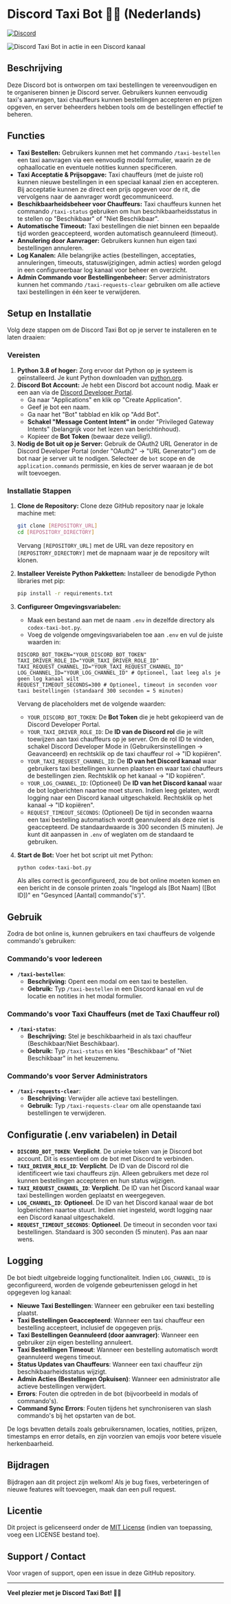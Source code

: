 # Discord Taxi Bot 🚕💨 (Nederlands)

[![Discord](https://img.shields.io/badge/Discord-7289DA?style=for-the-badge&logo=discord&logoColor=white)](https://discord.com)

![Discord Taxi Bot in actie in een Discord kanaal](https://i.imgur.com/JV9cDkX.png)

## Beschrijving

Deze Discord bot is ontworpen om taxi bestellingen te vereenvoudigen en te organiseren binnen je Discord server. Gebruikers kunnen eenvoudig taxi's aanvragen, taxi chauffeurs kunnen bestellingen accepteren en prijzen opgeven, en server beheerders hebben tools om de bestellingen effectief te beheren.

## Functies

*   **Taxi Bestellen:** Gebruikers kunnen met het commando `/taxi-bestellen` een taxi aanvragen via een eenvoudig modal formulier, waarin ze de ophaallocatie en eventuele notities kunnen specificeren.
*   **Taxi Acceptatie & Prijsopgave:** Taxi chauffeurs (met de juiste rol) kunnen nieuwe bestellingen in een speciaal kanaal zien en accepteren. Bij acceptatie kunnen ze direct een prijs opgeven voor de rit, die vervolgens naar de aanvrager wordt gecommuniceerd.
*   **Beschikbaarheidsbeheer voor Chauffeurs:** Taxi chauffeurs kunnen het commando `/taxi-status` gebruiken om hun beschikbaarheidsstatus in te stellen op "Beschikbaar" of "Niet Beschikbaar".
*   **Automatische Timeout:** Taxi bestellingen die niet binnen een bepaalde tijd worden geaccepteerd, worden automatisch geannuleerd (timeout).
*   **Annulering door Aanvrager:** Gebruikers kunnen hun eigen taxi bestellingen annuleren.
*   **Log Kanalen:** Alle belangrijke acties (bestellingen, acceptaties, annuleringen, timeouts, statuswijzigingen, admin acties) worden gelogd in een configureerbaar log kanaal voor beheer en overzicht.
*   **Admin Commando voor Bestellingenbeheer:** Server administrators kunnen het commando `/taxi-requests-clear` gebruiken om alle actieve taxi bestellingen in één keer te verwijderen.

## Setup en Installatie

Volg deze stappen om de Discord Taxi Bot op je server te installeren en te laten draaien:

### Vereisten

1.  **Python 3.8 of hoger:** Zorg ervoor dat Python op je systeem is geïnstalleerd. Je kunt Python downloaden van [python.org](https://www.python.org/).
2.  **Discord Bot Account:** Je hebt een Discord bot account nodig. Maak er een aan via de [Discord Developer Portal](https://discord.com/developers/applications).
    *   Ga naar "Applications" en klik op "Create Application".
    *   Geef je bot een naam.
    *   Ga naar het "Bot" tabblad en klik op "Add Bot".
    *   **Schakel "Message Content Intent" in** onder "Privileged Gateway Intents" (belangrijk voor het lezen van berichtinhoud).
    *   Kopieer de **Bot Token** (bewaar deze veilig!).
3.  **Nodig de Bot uit op je Server:** Gebruik de OAuth2 URL Generator in de Discord Developer Portal (onder "OAuth2" -> "URL Generator") om de bot naar je server uit te nodigen. Selecteer de `bot` scope en de `application.commands` permissie, en kies de server waaraan je de bot wilt toevoegen.

### Installatie Stappen

1.  **Clone de Repository:** Clone deze GitHub repository naar je lokale machine met:
    ```bash
    git clone [REPOSITORY_URL]
    cd [REPOSITORY_DIRECTORY]
    ```
    Vervang `[REPOSITORY_URL]` met de URL van deze repository en `[REPOSITORY_DIRECTORY]` met de mapnaam waar je de repository wilt klonen.

2.  **Installeer Vereiste Python Pakketten:** Installeer de benodigde Python libraries met pip:
    ```bash
    pip install -r requirements.txt
    ```

3.  **Configureer Omgevingsvariabelen:**
    *   Maak een bestand aan met de naam `.env` in dezelfde directory als `codex-taxi-bot.py`.
    *   Voeg de volgende omgevingsvariabelen toe aan `.env` en vul de juiste waarden in:

    ```env
    DISCORD_BOT_TOKEN="YOUR_DISCORD_BOT_TOKEN"
    TAXI_DRIVER_ROLE_ID="YOUR_TAXI_DRIVER_ROLE_ID"
    TAXI_REQUEST_CHANNEL_ID="YOUR_TAXI_REQUEST_CHANNEL_ID"
    LOG_CHANNEL_ID="YOUR_LOG_CHANNEL_ID" # Optioneel, laat leeg als je geen log kanaal wilt
    REQUEST_TIMEOUT_SECONDS=300 # Optioneel, timeout in seconden voor taxi bestellingen (standaard 300 seconden = 5 minuten)
    ```

    Vervang de placeholders met de volgende waarden:

    *   `YOUR_DISCORD_BOT_TOKEN`: De **Bot Token** die je hebt gekopieerd van de Discord Developer Portal.
    *   `YOUR_TAXI_DRIVER_ROLE_ID`: De **ID van de Discord rol** die je wilt toewijzen aan taxi chauffeurs op je server. Om de rol ID te vinden, schakel Discord Developer Mode in (Gebruikersinstellingen -> Geavanceerd) en rechtsklik op de taxi chauffeur rol -> "ID kopiëren".
    *   `YOUR_TAXI_REQUEST_CHANNEL_ID`: De **ID van het Discord kanaal** waar gebruikers taxi bestellingen kunnen plaatsen en waar taxi chauffeurs de bestellingen zien. Rechtsklik op het kanaal -> "ID kopiëren".
    *   `YOUR_LOG_CHANNEL_ID`: (Optioneel) De **ID van het Discord kanaal** waar de bot logberichten naartoe moet sturen. Indien leeg gelaten, wordt logging naar een Discord kanaal uitgeschakeld. Rechtsklik op het kanaal -> "ID kopiëren".
    *   `REQUEST_TIMEOUT_SECONDS`: (Optioneel) De tijd in seconden waarna een taxi bestelling automatisch wordt geannuleerd als deze niet is geaccepteerd. De standaardwaarde is 300 seconden (5 minuten). Je kunt dit aanpassen in `.env` of weglaten om de standaard te gebruiken.

4.  **Start de Bot:** Voer het bot script uit met Python:
    ```bash
    python codex-taxi-bot.py
    ```
    Als alles correct is geconfigureerd, zou de bot online moeten komen en een bericht in de console printen zoals "Ingelogd als [Bot Naam] ([Bot ID])" en "Gesynced [Aantal] commando('s')".

## Gebruik

Zodra de bot online is, kunnen gebruikers en taxi chauffeurs de volgende commando's gebruiken:

### Commando's voor Iedereen

*   **`/taxi-bestellen`**:
    *   **Beschrijving:** Opent een modal om een taxi te bestellen.
    *   **Gebruik:** Typ `/taxi-bestellen` in een Discord kanaal en vul de locatie en notities in het modal formulier.

### Commando's voor Taxi Chauffeurs (met de Taxi Chauffeur rol)

*   **`/taxi-status`**:
    *   **Beschrijving:** Stel je beschikbaarheid in als taxi chauffeur (Beschikbaar/Niet Beschikbaar).
    *   **Gebruik:** Typ `/taxi-status` en kies "Beschikbaar" of "Niet Beschikbaar" in het keuzemenu.

### Commando's voor Server Administrators

*   **`/taxi-requests-clear`**:
    *   **Beschrijving:** Verwijder alle actieve taxi bestellingen.
    *   **Gebruik:** Typ `/taxi-requests-clear` om alle openstaande taxi bestellingen te verwijderen.

## Configuratie (.env variabelen) in Detail

*   **`DISCORD_BOT_TOKEN`**: **Verplicht**. De unieke token van je Discord bot account. Dit is essentieel om de bot met Discord te verbinden.
*   **`TAXI_DRIVER_ROLE_ID`**: **Verplicht**. De ID van de Discord rol die identificeert wie taxi chauffeurs zijn. Alleen gebruikers met deze rol kunnen bestellingen accepteren en hun status wijzigen.
*   **`TAXI_REQUEST_CHANNEL_ID`**: **Verplicht**. De ID van het Discord kanaal waar taxi bestellingen worden geplaatst en weergegeven.
*   **`LOG_CHANNEL_ID`**: **Optioneel**. De ID van het Discord kanaal waar de bot logberichten naartoe stuurt. Indien niet ingesteld, wordt logging naar een Discord kanaal uitgeschakeld.
*   **`REQUEST_TIMEOUT_SECONDS`**: **Optioneel**. De timeout in seconden voor taxi bestellingen. Standaard is 300 seconden (5 minuten). Pas aan naar wens.

## Logging

De bot biedt uitgebreide logging functionaliteit. Indien `LOG_CHANNEL_ID` is geconfigureerd, worden de volgende gebeurtenissen gelogd in het opgegeven log kanaal:

*   **Nieuwe Taxi Bestellingen**: Wanneer een gebruiker een taxi bestelling plaatst.
*   **Taxi Bestellingen Geaccepteerd**: Wanneer een taxi chauffeur een bestelling accepteert, inclusief de opgegeven prijs.
*   **Taxi Bestellingen Geannuleerd (door aanvrager)**: Wanneer een gebruiker zijn eigen bestelling annuleert.
*   **Taxi Bestellingen Timeout**: Wanneer een bestelling automatisch wordt geannuleerd wegens timeout.
*   **Status Updates van Chauffeurs**: Wanneer een taxi chauffeur zijn beschikbaarheidsstatus wijzigt.
*   **Admin Acties (Bestellingen Opkuisen)**: Wanneer een administrator alle actieve bestellingen verwijdert.
*   **Errors**: Fouten die optreden in de bot (bijvoorbeeld in modals of commando's).
*   **Command Sync Errors**: Fouten tijdens het synchroniseren van slash commando's bij het opstarten van de bot.

De logs bevatten details zoals gebruikersnamen, locaties, notities, prijzen, timestamps en error details, en zijn voorzien van emojis voor betere visuele herkenbaarheid.

## Bijdragen

Bijdragen aan dit project zijn welkom! Als je bug fixes, verbeteringen of nieuwe features wilt toevoegen, maak dan een pull request.

## Licentie

Dit project is gelicenseerd onder de [MIT License](LICENSE) (indien van toepassing, voeg een LICENSE bestand toe).

## Support / Contact

Voor vragen of support, open een issue in deze GitHub repository.

---

**Veel plezier met je Discord Taxi Bot! 🚕💨**